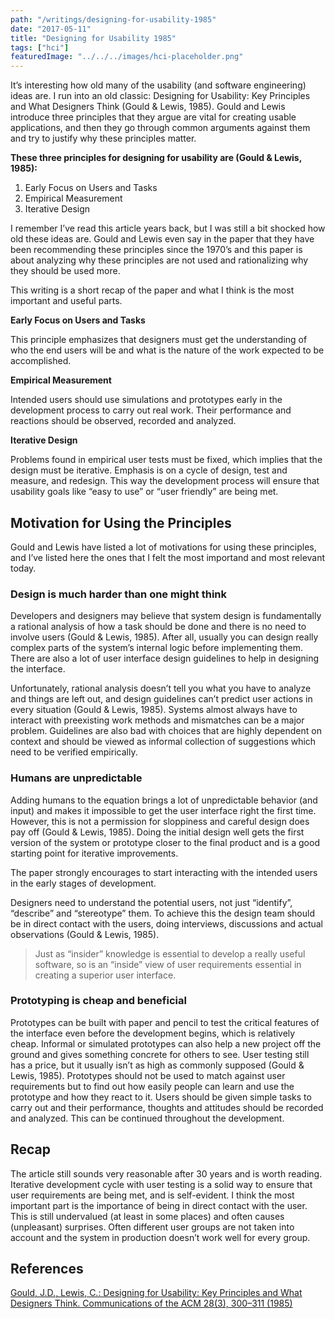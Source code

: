 ```yaml
---
path: "/writings/designing-for-usability-1985"
date: "2017-05-11"
title: "Designing for Usability 1985"
tags: ["hci"]
featuredImage: "../../../images/hci-placeholder.png"
---
```


It’s interesting how old many of the usability (and software engineering) ideas are. I run into an old classic: Designing for Usability: Key Principles and What Designers Think (Gould & Lewis, 1985). Gould and Lewis introduce three principles that they argue are vital for creating usable applications, and then they go through common arguments against them and try to justify why these principles matter.

**These three principles for designing for usability are (Gould & Lewis, 1985):**

1. Early Focus on Users and Tasks
2. Empirical Measurement
3. Iterative Design

I remember I’ve read this article years back, but I was still a bit shocked how old these ideas are. Gould and Lewis even say in the paper that they have been recommending these principles since the 1970’s and this paper is about analyzing why these principles are not used and rationalizing why they should be used more.

This writing is a short recap of the paper and what I think is the most important and useful parts.

**Early Focus on Users and Tasks**

This principle emphasizes that designers must get the understanding of who the end users will be and what is the nature of the work expected to be accomplished.

**Empirical Measurement**

Intended users should use simulations and prototypes early in the development process to carry out real work. Their performance and reactions should be observed, recorded and analyzed.

**Iterative Design**

Problems found in empirical user tests must be fixed, which implies that the design must be iterative. Emphasis is on a cycle of design, test and measure, and redesign. This way the development process will ensure that usability goals like “easy to use” or “user friendly” are being met.

## Motivation for Using the Principles

Gould and Lewis have listed a lot of motivations for using these principles, and I’ve listed here the ones that I felt the most importand and most relevant today.

### Design is much harder than one might think

Developers and designers may believe that system design is fundamentally a rational analysis of how a task should be done and there is no need to involve users (Gould & Lewis, 1985). After all, usually you can design really complex parts of the system’s internal logic before implementing them. There are also a lot of user interface design guidelines to help in designing the interface.

Unfortunately, rational analysis doesn’t tell you what you have to analyze and things are left out, and design guidelines can’t predict user actions in every situation (Gould & Lewis, 1985). Systems almost always have to interact with preexisting work methods and mismatches can be a major problem. Guidelines are also bad with choices that are highly dependent on context and should be viewed as informal collection of suggestions which need to be verified empirically.

### Humans are unpredictable

Adding humans to the equation brings a lot of unpredictable behavior (and input) and makes it impossible to get the user interface right the first time. However, this is not a permission for sloppiness and careful design does pay off (Gould & Lewis, 1985). Doing the initial design well gets the first version of the system or prototype closer to the final product and is a good starting point for iterative improvements.

The paper strongly encourages to start interacting with the intended users in the early stages of development.

Designers need to understand the potential users, not just “identify”, “describe” and “stereotype” them. To achieve this the design team should be in direct contact with the users, doing interviews, discussions and actual observations (Gould & Lewis, 1985).

> Just as “insider” knowledge is essential to develop a really useful software, so is an “inside” view of user requirements essential in creating a superior user interface.

### Prototyping is cheap and beneficial

Prototypes can be built with paper and pencil to test the critical features of the interface even before the development begins, which is relatively cheap. Informal or simulated prototypes can also help a new project off the ground and gives something concrete for others to see. User testing still has a price, but it usually isn’t as high as commonly supposed (Gould & Lewis, 1985). Prototypes should not be used to match against user requirements but to find out how easily people can learn and use the prototype and how they react to it. Users should be given simple tasks to carry out and their performance, thoughts and attitudes should be recorded and analyzed. This can be continued throughout the development.

## Recap

The article still sounds very reasonable after 30 years and is worth reading. Iterative development cycle with user testing is a solid way to ensure that user requirements are being met, and is self-evident. I think the most important part is the importance of being in direct contact with the user. This is still undervalued (at least in some places) and often causes (unpleasant) surprises. Often different user groups are not taken into account and the system in production doesn’t work well for every group.

## References

[Gould, J.D., Lewis, C.: Designing for Usability: Key Principles and What Designers Think. Communications of the ACM 28(3), 300–311 (1985)](http://dl.acm.org/citation.cfm?id=3170)